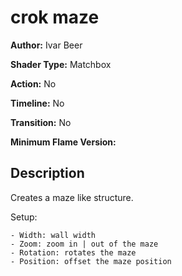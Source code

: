 # crok maze

**Author:** Ivar Beer

**Shader Type:** Matchbox

**Action:** No

**Timeline:** No

**Transition:** No

**Minimum Flame Version:** 


## Description
Creates a maze like structure.

Setup:

    - Width: wall width
    - Zoom: zoom in | out of the maze
    - Rotation: rotates the maze
    - Position: offset the maze position
